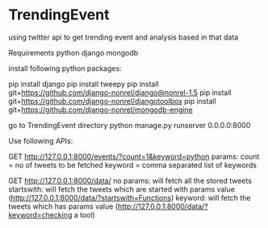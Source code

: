 # TrendingEvent
using twitter api to get trending event and analysis based in that data

Requirements
python 
django
mongodb

install following python packages:

pip install django
pip install tweepy
pip install git+https://github.com/django-nonrel/django@nonrel-1.5
pip install git+https://github.com/django-nonrel/djangotoolbox
pip install git+https://github.com/django-nonrel/mongodb-engine


go to TrendingEvent directory
python manage.py runserver 0.0.0.0:8000

Use following APIs:

GET http://127.0.0.1:8000/events/?count=1&keyword=python
params:
count = no of tweets to be fetched
keyword = comma separated list of keywords


GET http://127.0.0.1:8000/data/
no params: will fetch all the stored tweets
startswith: will fetch the tweets which are started with params value (http://127.0.0.1:8000/data/?startswith=Functions)
keyword: will fetch the tweets which has params value (http://127.0.0.1:8000/data/?keyword=checking a tool)

